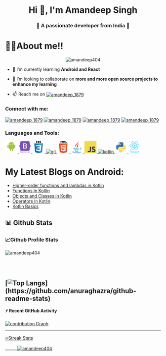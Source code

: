 <h1 align="center">Hi 👋, I'm Amandeep Singh</h1>
<h3 align="center">📌 A passionate developer from India 📌</h3>

<h1> 👨‍💻About me!!</h1>

<p align="center"> <img src="https://komarev.com/ghpvc/?username=amandeep404&label=Profile%20views&color=0e75b6&style=flat" alt="amandeep404" /> </p>

- 🌱 I’m currently learning **Android and React**

- 👯 I’m looking to collaborate on **more and more open source projects to enhance my learning**

- 📫 Reach me on  <a href="https://www.linkedin.com/in/amandeep-singh-452949246/" target="blank"><img align="center" src="https://user-images.githubusercontent.com/107784525/201739491-6ed5cd01-c203-4b35-b1bf-9770c3706d45.png" alt="amandeep_1879" height="40" width="40" /></a>

<h3 align="left">Connect with me:</h3>
<p align="left">
<a href="https://github.com/Amandeep404" target="blank"><img align="center" src="https://raw.githubusercontent.com/rahuldkjain/github-profile-readme-generator/master/src/images/icons/Social/github.svg" alt="amandeep_1879" height="30" width="40" /></a>
<a href="https://instagram.com/amandeepsingh_1879" target="blank"><img align="center" src="https://raw.githubusercontent.com/rahuldkjain/github-profile-readme-generator/master/src/images/icons/Social/instagram.svg" alt="amandeep_1879" height="30" width="40" /></a>
 <a href="https://www.linkedin.com/in/amandeep-singh-452949246/" target="blank"><img align="center" src="https://user-images.githubusercontent.com/107784525/201739491-6ed5cd01-c203-4b35-b1bf-9770c3706d45.png" alt="amandeep_1879" height="40" width="40" /></a>
 <a href="https://twitter.com/its_me_Amandeep" target="blank"><img align="center" src="https://raw.githubusercontent.com/rahuldkjain/github-profile-readme-generator/master/src/images/icons/Social/twitter.svg" alt="amandeep_1879" height="30" width="40" /></a>


</p>

<h3 align="left">Languages and Tools:</h3>
<p align="left"> <a href="https://developer.android.com" target="_blank" rel="noreferrer"> <img src="https://raw.githubusercontent.com/devicons/devicon/master/icons/android/android-original-wordmark.svg" alt="android" width="40" height="40"/> </a> <a href="https://getbootstrap.com" target="_blank" rel="noreferrer"> <img src="https://raw.githubusercontent.com/devicons/devicon/master/icons/bootstrap/bootstrap-plain-wordmark.svg" alt="bootstrap" width="40" height="40"/> </a> <a href="https://www.w3schools.com/css/" target="_blank" rel="noreferrer"> <img src="https://raw.githubusercontent.com/devicons/devicon/master/icons/css3/css3-original-wordmark.svg" alt="css3" width="40" height="40"/> </a> <a href="https://git-scm.com/" target="_blank" rel="noreferrer"> <img src="https://www.vectorlogo.zone/logos/git-scm/git-scm-icon.svg" alt="git" width="40" height="40"/> </a> <a href="https://www.w3.org/html/" target="_blank" rel="noreferrer"> <img src="https://raw.githubusercontent.com/devicons/devicon/master/icons/html5/html5-original-wordmark.svg" alt="html5" width="40" height="40"/> </a> <a href="https://www.java.com" target="_blank" rel="noreferrer"> <img src="https://raw.githubusercontent.com/devicons/devicon/master/icons/java/java-original.svg" alt="java" width="40" height="40"/> </a> <a href="https://developer.mozilla.org/en-US/docs/Web/JavaScript" target="_blank" rel="noreferrer"> <img src="https://raw.githubusercontent.com/devicons/devicon/master/icons/javascript/javascript-original.svg" alt="javascript" width="40" height="40"/> </a> <a href="https://kotlinlang.org" target="_blank" rel="noreferrer"> <img src="https://www.vectorlogo.zone/logos/kotlinlang/kotlinlang-icon.svg" alt="kotlin" width="40" height="40"/> </a> <a href="https://www.python.org" target="_blank" rel="noreferrer"> <img src="https://raw.githubusercontent.com/devicons/devicon/master/icons/python/python-original.svg" alt="python" width="40" height="40"/> </a> <a href="https://reactjs.org/" target="_blank" rel="noreferrer"> <img src="https://raw.githubusercontent.com/devicons/devicon/master/icons/react/react-original-wordmark.svg" alt="react" width="40" height="40"/> </a> </p>

# My Latest Blogs on Android:
<!-- BLOG-POST-LIST:START -->
- [Higher-order functions and lambdas in Kotlin](https://dev.to/amandeep404/higher-order-functions-and-lambdas-in-kotlin-2agm)
- [Functions in Kotlin](https://dev.to/amandeep404/functions-in-kotlin-4h6l)
- [Objects and Classes in Kotlin](https://dev.to/amandeep404/objects-and-classes-in-kotlin-2ojp)
- [Operators in Kotlin](https://dev.to/amandeep404/lesson-12-operators-in-kotlin-646)
- [Kotlin Basics](https://dev.to/amandeep404/lesson-11-kotlin-basics-3j9c)
<!-- BLOG-POST-LIST:END -->

## 📊 Github Stats

<h3 align="left">📈Github Profile Stats</h3>
<p><img align="center" src="https://github-readme-stats.vercel.app/api?username=amandeep404&show_icons=true&locale=en" alt="amandeep404" /></p><br/><br/>

[![Top Langs](https://github-readme-stats.vercel.app/api/top-langs/?username=Amandeep404&layout=compact&align="center")](https://github.com/anuraghazra/github-readme-stats)
 ----
 
   <summary><b>⚡ Recent GitHub Activity</b></summary>
  <br/>
 <a href="https://github.com">

<img align="center" src="https://activity-graph.herokuapp.com/graph?username=Amandeep404&theme=react-dark&line=FB8C01&border=5094F0&bg_color=FFFFFF&title=000000&hide_border=true&area=true" style="max-width: 100%;" alt="contribution Graph" />
 
 ----

🔥Streak Stats
<p>&nbsp;&nbsp;&nbsp;&nbsp;&nbsp;&nbsp;&nbsp;&nbsp;&nbsp;&nbsp;<img align="center" src="https://github-readme-streak-stats.herokuapp.com/?user=amandeep404&" alt="amandeep404" /></p>
